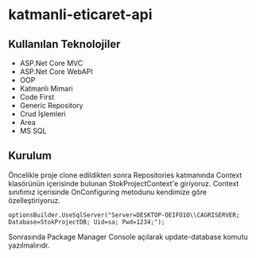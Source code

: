 # katmanli-eticaret-api
## Kullanılan Teknolojiler
- ASP.Net Core MVC
- ASP.Net Core WebAPI
- OOP
- Katmanlı Mimari
- Code First
- Generic Repository
- Crud İşlemleri
- Area
- MS SQL

## Kurulum
Öncelikle proje clone edildikten sonra Repositories katmanında Context klasörünün içerisinde bulunan StokProjectContext'e giriyoruz.
Context sınıfımız içerisinde OnConfiguring metodunu kendimize göre özelleştiriyoruz.
```
optionsBuilder.UseSqlServer("Server=DESKTOP-OEIFO1O\\CAGRISERVER; Database=StokProjectDB; Uid=sa; Pwd=1234;");
```
Sonrasında Package Manager Console açılarak update-database komutu yazılmalırıdr.
